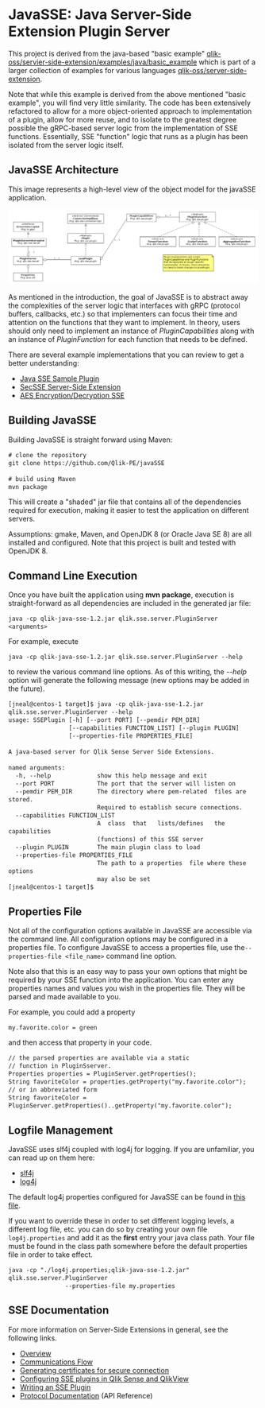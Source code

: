 # JavaSSE: Java Server-Side Extension Plugin Server

This project is derived from the java-based "basic example"
[qlik-oss/servier-side-extension/examples/java/basic_example](https://github.com/qlik-oss/server-side-extension/tree/master/examples/java/basic_example) 
which is part of a larger collection of examples for various languages 
[qlik-oss/server-side-extension](https://github.com/qlik-oss/server-side-extension).

Note that while this example is derived from the above mentioned "basic example", you will find
very little similarity. The code has been extensively refactored to allow for a more object-oriented 
approach to implementation of a plugin, allow for more reuse, and to isolate to the greatest
degree possible the gRPC-based server logic from the implementation of SSE functions. Essentially, SSE "function" logic that runs as a plugin has been isolated from the server logic itself.

## JavaSSE Architecture

This image represents a high-level view of the object model for the javaSSE application.

![JavaSSE Object Model](./images/object-model.png) 

As mentioned in the introduction, the goal of JavaSSE is to abstract away the complexities of the
server logic that interfaces with gRPC (protocol buffers, callbacks, etc.) so that implementers can
focus their time and attention on the functions that they want to implement. In theory, users 
should only need to implement an instance of *PluginCapabilities* along with an instance
of *PluginFunction* for each function that needs to be defined. 

There are several example implementations that you can review to get a better understanding:

* [Java SSE Sample Plugin](https://github.com/Qlik-PE/javaSSE/tree/master/src/main/java/qlik/sse/plugin/sample)
* [SecSSE Server-Side Extension](https://github.com/Qlik-PE/javaSSE/tree/master/src/main/java/qlik/sse/plugin/secsse)
* [AES Encryption/Decryption SSE](https://github.com/Qlik-PE/javaSSE/tree/master/src/main/java/qlik/sse/plugin/aesencryption)


## Building JavaSSE

Building JavaSSE is straight forward using Maven:

    # clone the repository
    git clone https://github.com/Qlik-PE/javaSSE
    
    # build using Maven
    mvn package

This will create a "shaded" jar file that contains all of the dependencies required for execution,
making it easier to test the application on different servers.

Assumptions: gmake, Maven, and OpenJDK 8 (or Oracle Java SE 8) are all installed 
and configured. Note that this project is built and tested with OpenJDK 8.

## Command Line Execution

Once you have built the application using **mvn package**, execution is straight-forward 
as all dependencies are included in the generated jar file:

    java -cp qlik-java-sse-1.2.jar qlik.sse.server.PluginServer <arguments>

For example, execute

    java -cp qlik-java-sse-1.2.jar qlik.sse.server.PluginServer --help

to review the various command line options. As of this writing, the *--help* option
will generate the following message (new options may be added in the future).

```
[jneal@centos-1 target]$ java -cp qlik-java-sse-1.2.jar qlik.sse.server.PluginServer --help
usage: SSEPlugin [-h] [--port PORT] [--pemdir PEM_DIR]
                 [--capabilities FUNCTION_LIST] [--plugin PLUGIN]
                 [--properties-file PROPERTIES_FILE]

A java-based server for Qlik Sense Server Side Extensions.

named arguments:
  -h, --help             show this help message and exit
  --port PORT            The port that the server will listen on
  --pemdir PEM_DIR       The directory where pem-related  files are stored.
                         Required to establish secure connections.
  --capabilities FUNCTION_LIST
                         A  class  that   lists/defines   the  capabilities
                         (functions) of this SSE server
  --plugin PLUGIN        The main plugin class to load
  --properties-file PROPERTIES_FILE
                         The path to a properties  file where these options
                         may also be set
[jneal@centos-1 target]$ 
```

## Properties File

Not all of the configuration options available in JavaSSE are accessible via the
command line. All configuration options may be configured in a properties file. 
To configure JavaSSE to access a properties file, use the`--properties-file <file_name>`
command line option. 

Note also that this is an easy way to pass your own options that might be required by your
SSE function into the application. You can enter any properties names and values you wish 
in the properties file. They will be parsed and made available to you.

For example, you could add a property

    my.favorite.color = green

and then access that property in your code.

```
// the parsed properties are available via a static
// function in PluginSserver.
Properties properties = PluginServer.getProperties();
String favoriteColor = properties.getProperty("my.favorite.color");
// or in abbreviated form
String favoriteColor = PluginServer.getProperties()..getProperty("my.favorite.color");
```

## Logfile Management

JavaSSE uses slf4j coupled with log4j for logging. If you are unfamiliar, you can read
up on them here:

* [slf4j](http://www.slf4j.org/)
* [log4j](https://logging.apache.org/log4j/2.x/)

The default log4j properties configured for JavaSSE can be found in 
[this file](https://github.com/Qlik-PE/javaSSE/blob/master/src/main/resources/log4j.properties).

If you want to override these in order to set different logging levels, a different log file,
etc. you can do so by creating your own file `log4j.properties` and add it as the **first** entry 
your java class path. Your file must be found in the class path somewhere before the default
properties file in order to take effect.

    java -cp "./log4j.properties;qlik-java-sse-1.2.jar" qlik.sse.server.PluginServer 
                    --properties-file my.properties


## SSE Documentation
For more information on Server-Side Extensions in general, see the following links.
* [Overview](https://github.com/qlik-oss/server-side-extension/blob/master/docs/README.md)
* [Communications Flow](https://github.com/qlik-oss/server-side-extension/blob/master/docs/communication_flow.md)
* [Generating certificates for secure connection](https://github.com/qlik-oss/server-side-extension/blob/master/generate_certs_guide/README.md)
* [Configuring SSE plugins in Qlik Sense and QlikView](https://github.com/qlik-oss/server-side-extension/blob/master/docs/configuration.md)
* [Writing an SSE Plugin](https://github.com/qlik-oss/server-side-extension/blob/master/docs/writing_a_plugin.md)
* [Protocol Documentation](https://github.com/qlik-oss/server-side-extension/blob/master/docs/SSE_Protocol.md) (API Reference)

